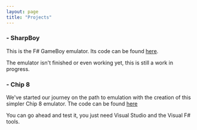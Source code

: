 ```yaml
---
layout: page
title: "Projects"
---
```


### - SharpBoy

This is the F# GameBoy emulator. Its code can be found [here](https://github.com/s-society/sharpboy).

The emulator isn't finished or even working yet, this is still a work in progress.

### - Chip 8

We've started our journey on the path to emulation with the creation of this simpler
Chip 8 emulator. The code can be found [here](https://github.com/s-society/chip-8)

You can go ahead and test it, you just need Visual Studio and the Visual F# tools.
